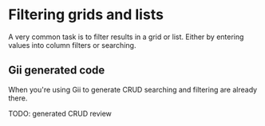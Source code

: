 Filtering grids and lists
=========================

A very common task is to filter results in a grid or list. Either by entering values into column filters or searching.

Gii generated code
------------------

When you're using Gii to generate CRUD searching and filtering are already there.

TODO: generated CRUD review